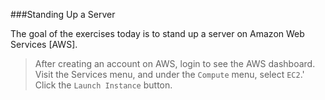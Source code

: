 ###Standing Up a Server

The goal of the exercises today is to stand up a server on Amazon Web Services [AWS]. 

> After creating an account on AWS, login to see the AWS dashboard. 
> Visit the Services menu, and under the `Compute` menu, select `EC2`.'
> Click the `Launch Instance` button.




